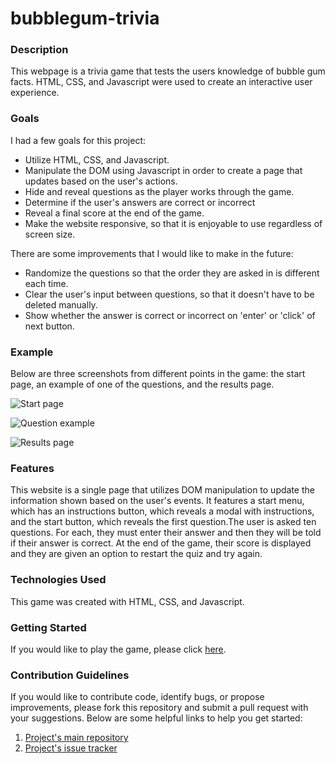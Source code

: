 # bubblegum-trivia

### Description
This webpage is a trivia game that tests the users knowledge of bubble gum facts. HTML, CSS, and Javascript were used to create an interactive user experience.

### Goals
I had a few goals for this project:
* Utilize HTML, CSS, and Javascript.
* Manipulate the DOM using Javascript in order to create a page that updates based on the user's actions.
* Hide and reveal questions as the player works through the game.
* Determine if the user's answers are correct or incorrect
* Reveal a final score at the end of the game.
* Make the website responsive, so that it is enjoyable to use regardless of screen size.

There are some improvements that I would like to make in the future:
* Randomize the questions so that the order they are asked in is different each time.
* Clear the user's input between questions, so that it doesn't have to be deleted manually.
* Show whether the answer is correct or incorrect on 'enter' or 'click' of next button.

### Example
Below are three screenshots from different points in the game: the start page, an example of one of the questions, and the results page.

![Start page](https://i.imgur.com/MAcVhp6.png)

![Question example](https://i.imgur.com/FbLxcdK.png)

![Results page](https://i.imgur.com/IfsHP2I.png)

### Features

This website is a single page that utilizes DOM manipulation to update the information shown based on the user's events. It features a start menu, which has an instructions button, which reveals a modal with instructions, and the start button, which reveals the first question.The user is asked ten questions. For each, they must enter their answer and then they will be told if their answer is correct. At the end of the game, their score is displayed and they are given an option to restart the quiz and try again.

### Technologies Used

This game was created with HTML, CSS, and Javascript.

### Getting Started

If you would like to play the game, please click [here](https://shelbyvjacobs.github.io/quiz-page/).

### Contribution Guidelines
If you would like to contribute code, identify bugs, or propose improvements, please fork this repository and submit a pull request with your suggestions. Below are some helpful links to help you get started:
1. [Project's main repository](https://github.com/shelbyvjacobs/trivia-game)
2. [Project's issue tracker](https://github.com/shelbyvjacobs/trivia-game/issues)
